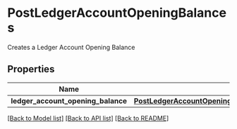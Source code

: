 # PostLedgerAccountOpeningBalances

Creates a Ledger Account Opening Balance
## Properties
Name | Type | Description | Notes
------------ | ------------- | ------------- | -------------
**ledger_account_opening_balance** | [**PostLedgerAccountOpeningBalancesLedgerAccountOpeningBalance**](PostLedgerAccountOpeningBalancesLedgerAccountOpeningBalance.md) |  | [optional] 

[[Back to Model list]](../README.md#documentation-for-models) [[Back to API list]](../README.md#documentation-for-api-endpoints) [[Back to README]](../README.md)


